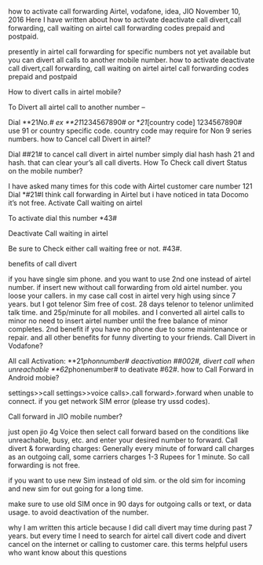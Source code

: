 how to activate call forwarding Airtel, vodafone, idea, JIO
November 10, 2016
Here I have written about how to activate deactivate call divert,call forwarding, call waiting on airtel call forwarding codes prepaid and postpaid.

presently in airtel call forwarding for specific numbers not yet available but you can divert all calls to another mobile number.
how to activate deactivate call divert,call forwarding, call waiting on airtel airtel call forwarding codes prepaid and postpaid

How to divert calls in airtel mobile?

To Divert all airtel call to another number –

Dial **21*No.#
ex **21*1234567890# or  **21*[country code] 1234567890# use 91 or country specific code.
country code may require for Non 9 series numbers.
how to Cancel call Divert in airtel?

Dial ##21#
to cancel call divert in airtel number simply dial hash hash 21 and hash. that can clear your’s all call diverts.
How To Check call divert Status on the mobile number?

I have asked many times for this code with Airtel customer care number 121
Dial *#21#I think call forwarding in Airtel but i have noticed in tata Docomo it’s not free.
Activate Call waiting on airtel

To activate dial this number *43#

Deactivate Call waiting in airtel

Be sure to Check either call waiting free or not.
#43#.

benefits of call divert

if you have single sim phone. and you want to use 2nd one instead of airtel number. if insert new without call forwarding from old airtel number. you loose your callers.
in my case call cost in airtel very high using since 7 years. but I got telenor Sim free of cost. 28 days telenor to telenor unlimited talk time. and 25p/minute for all mobiles.
and I converted all airtel calls to minor no need to insert airtel number until the free balance of minor completes.
2nd benefit if you have no phone due to some maintenance or repair.
and all other benefits for funny diverting to your friends.
Call Divert in Vodafone?

All call Activation: **21*phonnumber#  deactivation ##002#,
divert call when unreachable
**62*phonenumber#  to deativate #62#.
how to Call Forward in Android mobie?

settings>>call settings>>voice calls>.call forward>.forward when unable to connect. if you get network SIM error (please try ussd codes).

Call forward in JIO mobile number?

just open jio 4g Voice then select call forward based on the conditions like unreachable, busy, etc. and enter your desired number to forward.
Call divert & forwarding charges: Generally every minute of forward call charges as an outgoing call, some carriers charges 1-3 Rupees for 1 minute.
So call forwarding is not free.

if you want to use new Sim instead of old sim. or the old sim for incoming and new sim for out going for a long time.

make sure to use old SIM once in 90 days for outgoing calls or text, or data usage. to avoid deactivation of the number.

why I am written this article because I did call divert may time during past 7 years. but every time I need to search for airtel call divert code and divert cancel on the internet or calling to customer care.
this terms helpful users who want know about this questions